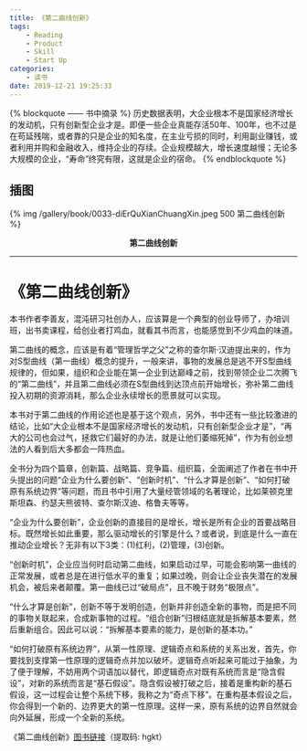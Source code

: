```yaml
---
title: 《第二曲线创新》
tags:
	- Reading
	- Product
	- Skill
	- Start Up
categories:
	- 读书
date: 2019-12-21 19:25:33
---
```


{% blockquote —— 书中摘录 %}
历史数据表明，大企业根本不是国家经济增长的发动机，只有创新型企业才是。即便一些企业真能存活50年、100年，也不过是在苟延残喘，或者靠的只是企业的知名度，在主业亏损的同时，利用副业赚钱，或者利用并购和金融收入，维持企业的存续。企业规模越大，增长速度越慢；无论多大规模的企业，“寿命”终究有限，这就是企业的宿命。
{% endblockquote %}

<!-- more -->

## 插图
{% img /gallery/book/0033-diErQuXianChuangXin.jpeg 500 第二曲线创新 %}
<p align="center"><b>第二曲线创新</b></p>

-----

# 《第二曲线创新》

本书作者李善友，混沌研习社创办人，应该算是一个典型的创业导师了，办培训班，出书卖课程，给创业者打鸡血，就看其书而言，也能感觉到不少鸡血的味道。

第二曲线的概念，应该是有着“管理哲学之父”之称的查尔斯·汉迪提出来的，作为对S型曲线（第一曲线）概念的提升，一般来讲，事物的发展总是逃不开S型曲线规律的，但如果，组织和企业能在第一企业到达巅峰之前，找到带领企业二次腾飞的“第二曲线”，并且第二曲线必须在S型曲线到达顶点前开始增长，弥补第二曲线投入初期的资源消耗，那么企业永续增长的愿景就可以实现。

本书对于第二曲线的作用论述也是基于这个观点，另外，书中还有一些比较激进的结论，比如“大企业根本不是国家经济增长的发动机，只有创新型企业才是”，“再大的公司也会过气，拯救它们最好的办法，就是让他们萎缩死掉”，作为有创业想法的人看到后大多都会一阵热血。

全书分为四个篇章，创新篇、战略篇、竞争篇、组织篇，全面阐述了作者在书中开头提出的问题“企业为什么要创新”、“创新时机”、“什么才算是创新”、“如何打破原有系统边界”等问题，而且书中引用了大量经管领域的名著理论，比如莱顿克里斯坦森、约瑟夫熊彼特、查尔斯汉迪、格鲁夫等等。

“企业为什么要创新”，企业创新的直接目的是增长，增长是所有企业的首要战略目标。既然增长如此重要，那么驱动增长的引擎是什么？或者说，到底是什么一直在推动企业增长？无非有以下3类：(1)红利，(2)管理，(3)创新。

“创新时机”，企业应当何时启动第二曲线，如果启动过早，可能会影响第一曲线的正常发展，或者总是在进行低水平的重复；如果过晚，则会让企业丧失潜在的发展机会，被后来者颠覆。第一曲线已过“破局点”，且不晚于财务“极限点”。

“什么才算是创新”，创新不等于发明创造，创新并非创造全新的事物，而是把不同的事物关联起来，合成新事物的过程。“组合创新”归根结底就是拆解基本要素，然后重新组合。因此可以说：“拆解基本要素的能力，是创新的基本功。”

“如何打破原有系统边界”，从第一性原理、逻辑奇点和系统的关系出发，首先，你要找到支撑第一性原理的逻辑奇点并加以破坏。逻辑奇点听起来可能过于抽象，为了便于理解，不妨用两个词语加以替代，即逻辑奇点对既有系统而言是“隐含假设”，对新的系统而言是“基石假设”。隐含假设被打破之后，接着是重构新的基石假设，这一过程会让整个系统下移，我称之为“奇点下移”。在重构基本假设之后，你会得到一个新的、边界更大的第一性原理。这样一来，原有系统的边界自然就会向外延展，形成一个全新的系统。

《第二曲线创新》[图书链接](https://pan.baidu.com/s/1znKtndEQXr0_rdd_jjJGZQ)（提取码: hgkt）